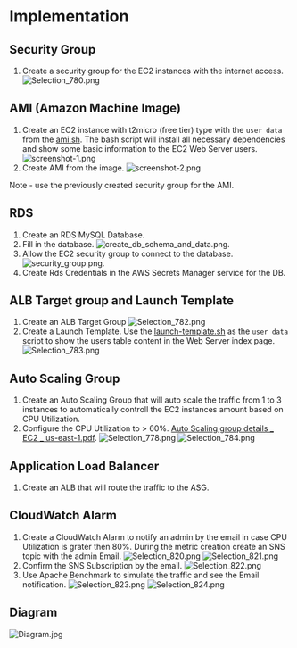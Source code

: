 # Implementation

## Security Group
1. Create a security group for the EC2 instances with the internet access.
   ![Selection_780.png](steps/security-group-internet-access/Selection_780.png)

## AMI (Amazon Machine Image)
1. Create an EC2 instance with t2micro (free tier) type with the `user data` from the [ami.sh](user-data/ami.sh). The bash script will install all necessary dependencies and show some basic information to the EC2 Web Server users. 
![screenshot-1.png](steps/ami/screenshot-1.png)
2. Create AMI from the image.
![screenshot-2.png](steps/ami/screenshot-2.png)

Note - use the previously created security group for the AMI.

## RDS
1. Create an RDS MySQL Database.
2. Fill in the database.
![create_db_schema_and_data.png](steps/rds/create_db_schema_and_data.png).
3. Allow the EC2 security group to connect to the database.
![security_group.png](steps/rds/security_group.png).
4. Create Rds Credentials in the AWS Secrets Manager service for the DB.

## ALB Target group and Launch Template
1. Create an ALB Target Group
![Selection_782.png](steps/alb-tg-and-alb-lt/Selection_782.png)
2. Create a Launch Template. Use the [launch-template.sh](user-data/launch-template.sh) as the `user data` script to show the users table content in the Web Server index page.
![Selection_783.png](steps/alb-tg-and-alb-lt/Selection_783.png)

## Auto Scaling Group
1. Create an Auto Scaling Group that will auto scale the traffic from 1 to 3 instances to automatically controll the EC2 instances amount based on CPU Utilization.
2. Configure the CPU Utilization to > 60%.
[Auto Scaling group details _ EC2 _ us-east-1.pdf](steps/asg/Auto%20Scaling%20group%20details%20_%20EC2%20_%20us-east-1.pdf).
![Selection_778.png](steps/asg/Selection_778.png)
![Selection_784.png](steps/asg/Selection_784.png)

## Application Load Balancer
1. Create an ALB that will route the traffic to the ASG.

## CloudWatch Alarm
1. Create a CloudWatch Alarm to notify an admin by the email in case CPU Utilization is grater then 80%. During the metric creation create an SNS topic with the admin Email.
![Selection_820.png](steps/cloud-watch-alarm/Selection_820.png)
![Selection_821.png](steps/cloud-watch-alarm/Selection_821.png)
2. Confirm the SNS Subscription by the email.
![Selection_822.png](steps/cloud-watch-alarm/Selection_822.png)
3. Use Apache Benchmark to simulate the traffic and see the Email notification. 
![Selection_823.png](steps/cloud-watch-alarm/Selection_823.png)
![Selection_824.png](steps/cloud-watch-alarm/Selection_824.png)

## Diagram
![Diagram.jpg](Diagram.jpg)
